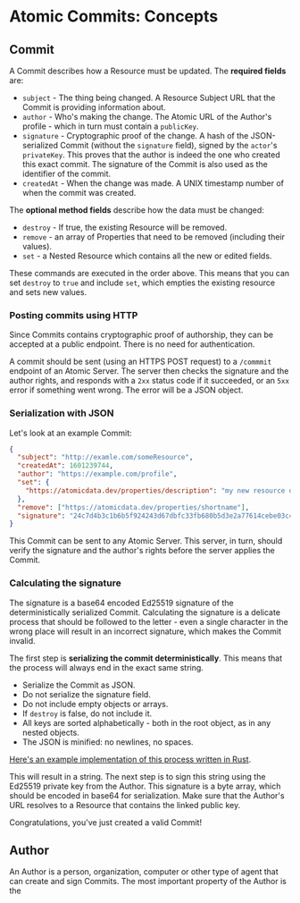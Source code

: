 # Atomic Commits: Concepts

## Commit

A Commit describes how a Resource must be updated.
The **required fields** are:

- `subject` - The thing being changed. A Resource Subject URL that the Commit is providing information about.
- `author` - Who's making the change. The Atomic URL of the Author's profile - which in turn must contain a `publicKey`.
- `signature` - Cryptographic proof of the change. A hash of the JSON-serialized Commit (without the `signature` field), signed by the `actor`'s `privateKey`. This proves that the author is indeed the one who created this exact commit. The signature of the Commit is also used as the identifier of the commit.
- `createdAt` - When the change was made. A UNIX timestamp number of when the commit was created.

The **optional method fields** describe how the data must be changed:

- `destroy` - If true, the existing Resource will be removed.
- `remove` - an array of Properties that need to be removed (including their values).
- `set` - a Nested Resource which contains all the new or edited fields.

These commands are executed in the order above.
This means that you can set `destroy` to `true` and include `set`, which empties the existing resource and sets new values.

### Posting commits using HTTP

Since Commits contains cryptographic proof of authorship, they can be accepted at a public endpoint.
There is no need for authentication.

A commit should be sent (using an HTTPS POST request) to a `/commmit` endpoint of an Atomic Server.
The server then checks the signature and the author rights, and responds with a `2xx` status code if it succeeded, or an `5xx` error if something went wrong.
The error will be a JSON object.

### Serialization with JSON

Let's look at an example Commit:

```json
{
  "subject": "http://examle.com/someResource",
  "createdAt": 1601239744,
  "author": "https://example.com/profile",
  "set": {
    "https://atomicdata.dev/properties/description": "my new resource description"
  },
  "remove": ["https://atomicdata.dev/properties/shortname"],
  "signature": "24c7d4b3c1b6b5f924243d67dbfc33fb680b5d3e2a77614cebe03c4a2840d29a"
}
```

This Commit can be sent to any Atomic Server.
This server, in turn, should verify the signature and the author's rights before the server applies the Commit.

### Calculating the signature

The signature is a base64 encoded Ed25519 signature of the deterministically serialized Commit.
Calculating the signature is a delicate process that should be followed to the letter - even a single character in the wrong place will result in an incorrect signature, which makes the Commit invalid.

The first step is **serializing the commit deterministically**.
This means that the process will always end in the exact same string.

- Serialize the Commit as JSON.
- Do not serialize the signature field.
- Do not include empty objects or arrays.
- If `destroy` is false, do not include it.
- All keys are sorted alphabetically - both in the root object, as in any nested objects.
- The JSON is minified: no newlines, no spaces.

[Here's an example implementation of this process written in Rust](https://github.com/joepio/atomic/blob/ceb88c1ae58811f2a9e6bacb7eaa39a2a7aa1513/lib/src/commit.rs#L81).

This will result in a string.
The next step is to sign this string using the Ed25519 private key from the Author.
This signature is a byte array, which should be encoded in base64 for serialization.
Make sure that the Author's URL resolves to a Resource that contains the linked public key.

Congratulations, you've just created a valid Commit!

## Author

An Author is a person, organization, computer or other type of agent that can create and sign Commits.
The most important property of the Author is the
